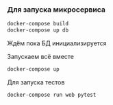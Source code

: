 ### Для запуска микросервиса
```bash
docker-compose build
docker-compose up db
```
Ждём пока БД инициализируется

Запускаем всё вместе
```bash
docker-compose up
```

Для запуска тестов
```bash
docker-compose run web pytest
```
